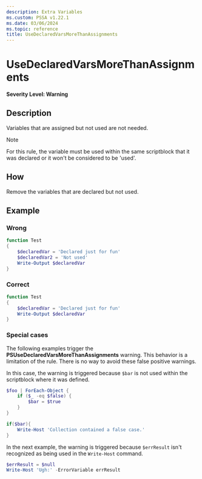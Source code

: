 ```yaml
---
description: Extra Variables
ms.custom: PSSA v1.22.1
ms.date: 03/06/2024
ms.topic: reference
title: UseDeclaredVarsMoreThanAssignments
---
```

# UseDeclaredVarsMoreThanAssignments

**Severity Level: Warning**

## Description

Variables that are assigned but not used are not needed.

> [!NOTE]
> For this rule, the variable must be used within the same scriptblock that it was declared or it
> won't be considered to be 'used'.

## How

Remove the variables that are declared but not used.

## Example

### Wrong

```powershell
function Test
{
    $declaredVar = 'Declared just for fun'
    $declaredVar2 = 'Not used'
    Write-Output $declaredVar
}
```

### Correct

```powershell
function Test
{
    $declaredVar = 'Declared just for fun'
    Write-Output $declaredVar
}
```

### Special cases

The following examples trigger the **PSUseDeclaredVarsMoreThanAssignments** warning. This behavior
is a limitation of the rule. There is no way to avoid these false positive warnings.

In this case, the warning is triggered because `$bar` is not used within the scriptblock where it
was defined.

```powershell
$foo | ForEach-Object {
    if ($_ -eq $false) {
        $bar = $true
    }
}

if($bar){
    Write-Host 'Collection contained a false case.'
}
```

In the next example, the warning is triggered because `$errResult` isn't recognized as being used in
the `Write-Host` command.

```powershell
$errResult = $null
Write-Host 'Ugh:' -ErrorVariable errResult
```
